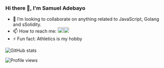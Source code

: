 ### Hi there 👋, I'm Samuel Adebayo

<!--
**seyi-js/seyi-js** is a ✨ _special_ ✨ repository because its `README.md` (this file) appears on your GitHub profile.

Here are some ideas to get you started:
-->





- 👯 I’m looking to collaborate on anything related to JavaScript, Golang and sSolidity.
- 📫 How to reach me: [<img src='https://cdn.jsdelivr.net/npm/simple-icons@3.0.1/icons/twitter.svg' alt='twitter' height='18'>](https://twitter.com/OLU_WASEYI)[<img src='https://cdn.jsdelivr.net/npm/simple-icons@3.0.1/icons/github.svg' alt='github' height='18'>](https://github.com/seyi-js)
- ⚡ Fun fact: Athletics is my hobby

![GitHub stats](https://github-readme-stats.vercel.app/api?username=seyi-js&show_icons=true) 

![Profile views](https://gpvc.arturio.dev/seyi-js)  
